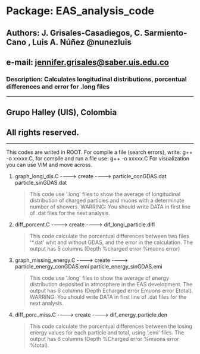 # Package:  EAS_analysis_code                                          
## Authors:  J. Grisales-Casadiegos, C. Sarmiento-Cano , Luis A. Núñez @nunezluis
## e-mail:   jennifer.grisales@saber.uis.edu.co                         
### Description: Calculates longitudinal distributions, porcentual differences and error for .long files
************************************************************************
## Grupo Halley (UIS), Colombia
## All rights reserved.
************************************************************************

This codes are writed in ROOT. For compile a file (search errors), write: g++ -o xxxxx.C, for compile and run a file use: g++ -o xxxxx.C
For visualization you can use VIM and move across.

1) graph_longi_dis.C ----> create ---->  particle_conGDAS.dat
                                        particle_sinGDAS.dat

	>This code use '.long' files to show the average of longitudinal distribution of charged particles and muons with a determinate number of showers.
	>WARRING: You should write DATA in first line of .dat files for the next analysis.

2) diff_porcent.C  ----> create ----> dif_longi_particle.difl

	
	>This code calculate the porcentual differences between two files '*.dat' whit and without GDAS, and the error in the calculation. 
	>The output has 5 columns (Depth  %charged  error  %muons  error)

3) graph_missing_energy.C ----> create ----> particle_energy_conGDAS.emi
					     particle_energy_sinGDAS.emi

	>This code use '.long' files to show the average of energy distribution deposited in atmosphere in the EAS development. 
	>The output has 6 columns (Depth  Echarged error Emuons error Etotal).
	>WARRING: You should write DATA in first line of .dat files for the next analysis.

4) diff_porc_miss.C ----> create ----> dif_energy_particle.den

	>This code calculate the porcentual differences between the losing energy values for each particle and total, using '.emi' files. 
	>The output has 6 columns (Depth  %Charged error  %muons error  %total).


